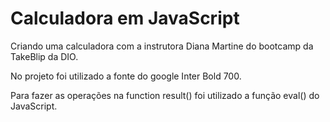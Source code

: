 # Calculadora em JavaScript

Criando uma calculadora com a instrutora Diana Martine do bootcamp da TakeBlip da DIO.

No projeto foi utilizado a fonte do google Inter Bold 700.

Para fazer as operações na function result() foi utilizado a função eval() do JavaScript.









